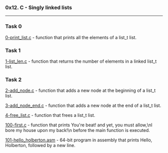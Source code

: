 ### 0x12. C - Singly linked lists

---

### Task 0
[0-print_list.c](./0-print_list.c) - function that prints all the elements of a list_t list.

### Task 1
[1-list_len.c](./1-list_len.c) - function that returns the number of elements in a linked list_t list.

### Task 2
[2-add_node.c](./2-add_node.c) - function that adds a new node at the beginning of a list_t list.

[3-add_node_end.c](./3-add_node_end.c) - function that adds a new node at the end of a list_t list.

[4-free_list.c](./4-free_list.c) - function that frees a list_t list.

[100-first.c](./100-first.c) - function that prints You're beat! and yet, you must allow,\nI bore my house upon my back!\n before the main function is executed.

[101-hello_holberton.asm](./101-hello_holberton.asm) - 64-bit program in assembly that prints Hello, Holberton, followed by a new line.

